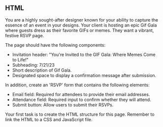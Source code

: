 ## HTML
You are a highly sought-after designer known for your ability to capture the essence of an event in your designs. Your client is hosting an epic Gif Gala where guests dress as their favorite GIFs or memes. They want a vibrant, festive RSVP page. 

The page should have the following components:
  * Invitation header: "You're Invited to the GIF Gala: Where Memes Come to Life!"
  * Subheading: 7/21/23 
  * Short description of Gif Gala.
  * Designated space to display a confirmation message after submission. 

In addition, create an 'RSVP' form that contains the following elements:
  * Email field: Required for attendees to provide their email addresses.
  * Attendance field: Required input to confirm whether they will attend.
  * Submit button: Allow users to submit their RSVPs. 

Your first task is to create the HTML structure for this page. Remember to link the HTML to a CSS and JavaScript file.